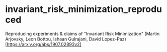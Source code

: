 # invariant_risk_minimization_reproduced
Reproducing experiments &amp; claims of "Invariant Risk Minimization" (Martin Arjovsky, Leon Bottou, Ishaan Gulrajani, David Lopez-Paz)
[https://arxiv.org/abs/1907.02893v2]
